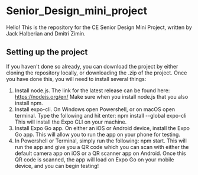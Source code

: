 # Senior_Design_mini_project
Hello! This is the repository for the CE Senior Design Mini Project, written by Jack Halberian and Dmitri Zimin.
## Setting up the project
If you haven't done so already, you can download the project by either cloning the repository locally, or downloading the .zip of the project.
Once you have done this, you will need to install several things:
1. Install node.js. The link for the latest release can be found here: https://nodejs.org/en/
Make sure when you install node.js that you also install npm.
2. Install expo-cli. On Windows open Powershell, or on macOS open terminal.
Type the following and hit enter: npm install --global expo-cli
This will install the Expo CLI on your machine.
3. Install Expo Go app.
On either an iOS or Android device, install the Expo Go app.
This will allow you to run the app on your phone for testing.
4. In Powershell or Terminal, simply run the following: npm start.
This will run the app and give you a QR code which you can scan with either the default camera app on iOS or a QR scanner app on Android.
Once this QR code is scanned, the app will load on Expo Go on your mobile device, and you can begin testing!